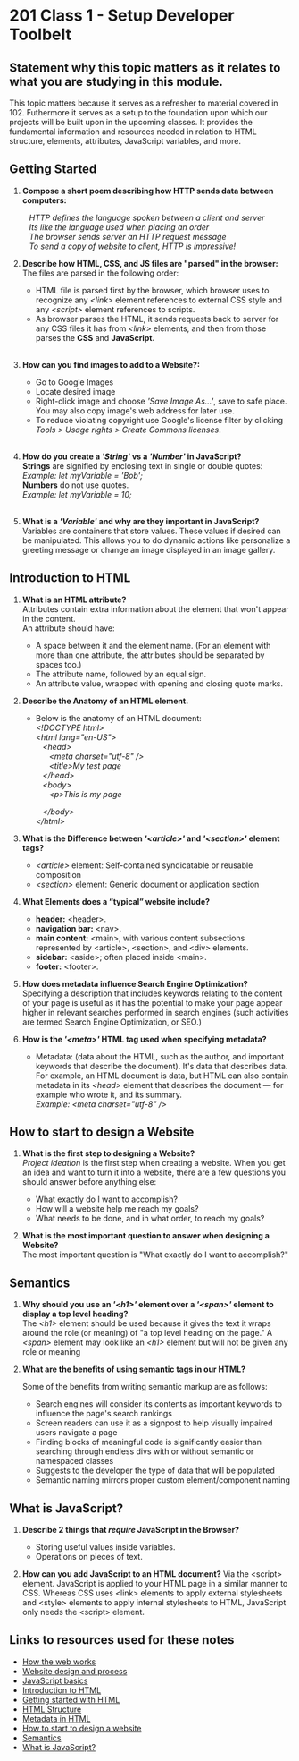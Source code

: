 # 201 Class 1 - Setup Developer Toolbelt

## Statement why this topic matters as it relates to what you are studying in this module.  

This topic matters because it serves as a refresher to material covered in 102.  Futhermore it serves as a setup to the foundation upon which our projects will be built upon in the upcoming classes. It provides the fundamental information and resources needed in relation to HTML structure, elements, attributes, JavaScript variables, and more.

## Getting Started

1. **Compose a short poem describing how HTTP sends data between computers:**

   *&nbsp;&nbsp; HTTP defines the language spoken between a client and server*  
   *&nbsp;&nbsp; Its like the language used when placing an order*  
   *&nbsp;&nbsp; The browser sends server an HTTP request message*  
   *&nbsp;&nbsp; To send a copy of website to client, HTTP is impressive!*
&nbsp;
2. **Describe how HTML, CSS, and JS files are "parsed" in the browser:**  
 The files are parsed in the following order:

    * HTML file is parsed first by the browser, which browser uses to recognize any *\<link>* element references to external CSS style and any *\<script>* element references to scripts.
    * As browser parses the HTML, it sends requests back to server for any CSS files it has from *\<link>* elements, and then from those parses the **CSS** and **JavaScript.**  
&nbsp;
3. **How can you find images to add to a Website?:**  

    * Go to Google Images
    * Locate desired image
    * Right-click image and choose *'Save Image As...'*, save to safe place.  You may also copy image's web address for later use.
    * To reduce violating copyright use Google's license filter by clicking *Tools > Usage rights > Create Commons licenses*.  
&nbsp;
4. **How do you create a *'String'* vs a *'Number'* in JavaScript?**  
**Strings** are signified by enclosing text in single or double quotes:  
*Example: let myVariable = 'Bob';*  
**Numbers** do not use quotes.  
*Example: let myVariable = 10;*  
&nbsp;
5. **What is a *'Variable'* and why are they important in JavaScript?**  
Variables are containers that store values. These values if desired can be manipulated.  This allows you to do dynamic actions like personalize a greeting message or change an image displayed in an image gallery.

## Introduction to HTML

1. **What is an HTML attribute?**  
Attributes contain extra information about the element that won't appear in the content.  
An attribute should have:

    * A space between it and the element name. (For an element with more than one attribute, the attributes should be separated by spaces too.)
    * The attribute name, followed by an equal sign.
    * An attribute value, wrapped with opening and closing quote marks.  

2. **Describe the Anatomy of an HTML element.**  
    * Below is the anatomy of an HTML document:  
    *\<!DOCTYPE html>  
      \<html lang="en-US">  
        &nbsp;&nbsp;&nbsp;\<head>  
        &nbsp;&nbsp;&nbsp;&nbsp;&nbsp;&nbsp;\<meta charset="utf-8" />  
        &nbsp;&nbsp;&nbsp;&nbsp;&nbsp;&nbsp;\<title>My test page</title>  
        &nbsp;&nbsp;&nbsp;\</head>  
        &nbsp;&nbsp;&nbsp;\<body>  
        &nbsp;&nbsp;&nbsp;&nbsp;&nbsp;&nbsp;\<p>This is my page</p>
        &nbsp;&nbsp;&nbsp;\</body>  
        \</html>*  

3. **What is the Difference between *'\<article>'* and *'\<section>'* element tags?**  
    * *\<article>* element: Self-contained syndicatable or reusable composition  
    * *\<section>* element: Generic document or application section  

4. **What Elements does a “typical” website include?**  
    * **header:** \<header>.  
    * **navigation bar:** \<nav>.  
    * **main content:** \<main>, with various content subsections represented by \<article>, \<section>, and \<div> elements.  
    * **sidebar:** \<aside>; often placed inside \<main>.  
    * **footer:** \<footer>.  

5. **How does metadata influence Search Engine Optimization?**  
Specifying a description that includes keywords relating to the content of your page is useful as it has the potential to make your page appear higher in relevant searches performed in search engines (such activities are termed Search Engine Optimization, or SEO.)  

6. **How is the *'\<meta>'* HTML tag used when specifying metadata?**  
    * Metadata: (data about the HTML, such as the author, and important keywords that describe the document). It's data that describes data. For example, an HTML document is data, but HTML can also contain metadata in its *\<head>* element that describes the document — for example who wrote it, and its summary.  
    *Example: \<meta charset="utf-8" />*  

## How to start to design a Website

1. **What is the first step to designing a Website?**  
*Project ideation* is the first step when creating a website. When you get an idea and want to turn it into a website, there are a few questions you should answer before anything else:
    * What exactly do I want to accomplish?
    * How will a website help me reach my goals?
    * What needs to be done, and in what order, to reach my goals?  

2. **What is the most important question to answer when designing a Website?**  
The most important question is "What exactly do I want to accomplish?"

## Semantics

1. **Why should you use an *'\<h1>'* element over a *'\<span>'* element to display a top level heading?**  
The *\<h1>* element should be used because it gives the text it wraps around the role (or meaning) of "a top level heading on the page." A *\<span>* element may look like an *\<h1>* element but will not be given any role or meaning  

2. **What are the benefits of using semantic tags in our HTML?**

    Some of the benefits from writing semantic markup are as follows:
    * Search engines will consider its contents as important keywords to influence the page's search rankings
    * Screen readers can use it as a signpost to help visually impaired users navigate a page
    * Finding blocks of meaningful code is significantly easier than searching through endless divs with or without semantic or namespaced classes
    * Suggests to the developer the type of data that will be populated
    * Semantic naming mirrors proper custom element/component naming

## What is JavaScript?

1. **Describe 2 things that *require* JavaScript in the Browser?**  
    * Storing useful values inside variables.
    * Operations on pieces of text.  

2. **How can you add JavaScript to an HTML document?**
Via the \<script> element. JavaScript is applied to your HTML page in a similar manner to CSS. Whereas CSS uses \<link> elements to apply external stylesheets and \<style> elements to apply internal stylesheets to HTML, JavaScript only needs the \<script> element.

## Links to resources used for these notes

* [How the web works](https://developer.mozilla.org/en-US/docs/Learn/Getting_started_with_the_web/How_the_Web_works)
* [Website design and process](https://developer.mozilla.org/en-US/docs/Learn/Getting_started_with_the_web/What_will_your_website_look_like)
* [JavaScript basics](https://developer.mozilla.org/en-US/docs/Learn/Getting_started_with_the_web/JavaScript_basics)
* [Introduction to HTML](https://developer.mozilla.org/en-US/docs/Learn/HTML/Introduction_to_HTML)
* [Getting started with HTML](https://developer.mozilla.org/en-US/docs/Learn/HTML/Introduction_to_HTML/Getting_started)
* [HTML Structure](https://developer.mozilla.org/en-US/docs/Learn/HTML/Introduction_to_HTML/Document_and_website_structure)
* [Metadata in HTML](https://developer.mozilla.org/en-US/docs/Learn/HTML/Introduction_to_HTML/The_head_metadata_in_HTML)
* [How to start to design a website](https://developer.mozilla.org/en-US/docs/Learn/Common_questions/Design_and_accessibility/Thinking_before_coding)
* [Semantics](https://developer.mozilla.org/en-US/docs/Glossary/Semantics)
* [What is JavaScript?](https://developer.mozilla.org/en-US/docs/Learn/JavaScript/First_steps/What_is_JavaScript)
